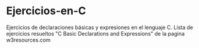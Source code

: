 # Ejercicios-en-C
Ejercicios de declaraciones básicas y expresiones en el lenguaje C.
Lista de ejercicios resueltos "C Basic Declarations and Expressions" de la pagina w3resources.com
